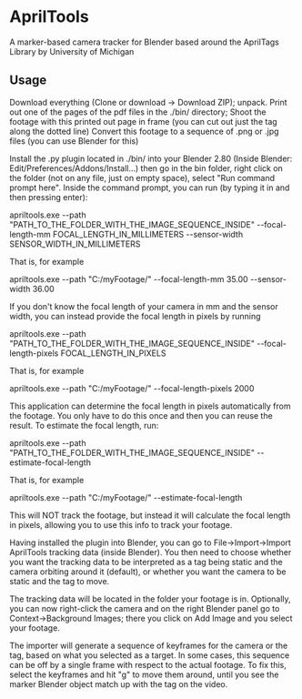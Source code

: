 # AprilTools
A marker-based camera tracker for Blender based around the AprilTags Library by University of Michigan

## Usage
Download everything (Clone or download -> Download ZIP); unpack.
Print out one of the pages of the pdf files in the ./bin/ directory;
Shoot the footage with this printed out page in frame (you can cut out just the tag along the dotted line)
Convert this footage to a sequence of .png or .jpg files (you can use Blender for this)

  Install the .py plugin located in ./bin/ into your Blender 2.80 (Inside Blender: Edit/Preferences/Addons/Install...) then go in the bin folder, right click on the folder (not on any file, just on empty space), select "Run command prompt here". Inside the command prompt, you can run (by typing it in and then pressing enter):

apriltools.exe --path "PATH_TO_THE_FOLDER_WITH_THE_IMAGE_SEQUENCE_INSIDE" --focal-length-mm FOCAL_LENGTH_IN_MILLIMETERS --sensor-width SENSOR_WIDTH_IN_MILLIMETERS

That is, for example

apriltools.exe --path "C:/myFootage/" --focal-length-mm 35.00 --sensor-width 36.00

If you don't know the focal length of your camera in mm and the sensor width, you can instead provide the focal length in pixels by running

apriltools.exe --path "PATH_TO_THE_FOLDER_WITH_THE_IMAGE_SEQUENCE_INSIDE" --focal-length-pixels FOCAL_LENGTH_IN_PIXELS

That is, for example

apriltools.exe --path "C:/myFootage/" --focal-length-pixels 2000

This application can determine the focal length in pixels automatically from the footage. You only have to do this once and then you can reuse the result. To estimate the focal length, run:


apriltools.exe --path "PATH_TO_THE_FOLDER_WITH_THE_IMAGE_SEQUENCE_INSIDE" --estimate-focal-length

That is, for example

apriltools.exe --path "C:/myFootage/"  --estimate-focal-length

This will NOT track the footage, but instead it will calculate the focal length in pixels, allowing you to use this info to track your footage.

Having installed the plugin into Blender, you can go to File->Import->Import AprilTools tracking data (inside Blender).
You then need to choose whether you want the tracking data to be interpreted as a tag being static and the camera orbiting around it (default), or whether you want the camera to be static and the tag to move.

The tracking data will be located in the folder your footage is in. 
Optionally, you can now right-click the camera and on the right Blender panel go to Context->Background Images; there you click on Add Image and you select your footage.

The importer will generate a sequence of keyframes for the camera or the tag, based on what you selected as a target. In some cases, this sequence can be off by a single frame with respect to the actual footage. To fix this, select the keyframes and hit "g" to move them around, until you see the marker Blender object match up with the tag on the video.
